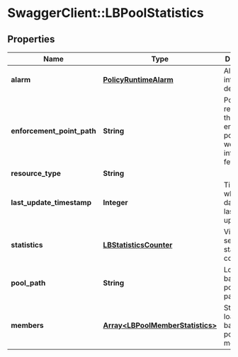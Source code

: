 # SwaggerClient::LBPoolStatistics

## Properties
Name | Type | Description | Notes
------------ | ------------- | ------------- | -------------
**alarm** | [**PolicyRuntimeAlarm**](PolicyRuntimeAlarm.md) | Alarm information details. | [optional] 
**enforcement_point_path** | **String** | Policy Path referencing the enforcement point wehere the info is fetched.  | [optional] 
**resource_type** | **String** |  | 
**last_update_timestamp** | **Integer** | Timestamp when the data was last updated. | [optional] 
**statistics** | [**LBStatisticsCounter**](LBStatisticsCounter.md) | Virtual server statistics counter. | [optional] 
**pool_path** | **String** | Load balancer pool object path. | [optional] 
**members** | [**Array&lt;LBPoolMemberStatistics&gt;**](LBPoolMemberStatistics.md) | Statistics of load balancer pool members. | [optional] 


